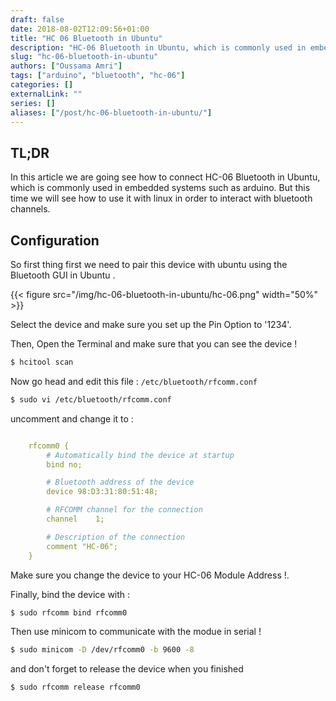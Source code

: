 ```yaml
---
draft: false
date: 2018-08-02T12:09:56+01:00
title: "HC 06 Bluetooth in Ubuntu"
description: "HC-06 Bluetooth in Ubuntu, which is commonly used in embedded systems such as arduino."
slug: "hc-06-bluetooth-in-ubuntu"
authors: ["Oussama Amri"]
tags: ["arduino", "bluetooth", "hc-06"]
categories: []
externalLink: ""
series: []
aliases: ["/post/hc-06-bluetooth-in-ubuntu/"]
---
```


## TL;DR

In this article we are going see how to connect HC-06 Bluetooth in Ubuntu, which is commonly used in embedded systems such as arduino. But this time we will see how to use it with linux in order to interact with bluetooth channels.

## Configuration

So first thing first we need to pair this device with ubuntu using the Bluetooth GUI in Ubuntu .

{{< figure src="/img/hc-06-bluetooth-in-ubuntu/hc-06.png" width="50%" >}}

Select the device and make sure you set up the Pin Option to '1234'.

Then, Open the Terminal and make sure that you can see the device !

```bash
$ hcitool scan
```

Now go head and edit this file :  `/etc/bluetooth/rfcomm.conf`

```bash
$ sudo vi /etc/bluetooth/rfcomm.conf
```

uncomment and change it to :

```yaml

    rfcomm0 {
        # Automatically bind the device at startup
        bind no;

        # Bluetooth address of the device
        device 98:D3:31:80:51:48;

        # RFCOMM channel for the connection
        channel    1;

        # Description of the connection
        comment "HC-06";
    }
```

Make sure you change the device to your HC-06 Module Address !.

Finally, bind the device with :

```bash
$ sudo rfcomm bind rfcomm0
```

Then use minicom to communicate with the modue in serial !

```bash
$ sudo minicom -D /dev/rfcomm0 -b 9600 -8
```

and don't forget to release the device when you finished

```bash
$ sudo rfcomm release rfcomm0
```
